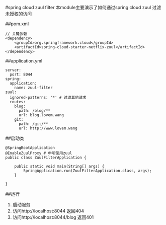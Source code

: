
#spring cloud zuul filter
本module主要演示了如何通过spring cloud zuul 过滤未授权的访问 


##pom.xml

``` 
// 关键依赖
<dependency>
    <groupId>org.springframework.cloud</groupId>
    <artifactId>spring-cloud-starter-netflix-zuul</artifactId>
</dependency>
```

##application.yml
```
server:
  port: 8044
spring:
  application:
    name: zuul-filter
zuul:
  ignored-patterns: '*' # 过滤其他请求
  routes:
    blog:
      path: /blog/**
      url: blog.lovem.wang
    git:
      path: /git/**
      url: http://www.lovem.wang
```
##启动类


```
@SpringBootApplication
@EnableZuulProxy # 申明使用zuul 
public class ZuulFilterApplication {

    public static void main(String[] args) {
        SpringApplication.run(ZuulFilterApplication.class, args);
    }

}
```


##运行
1.  启动服务
2.  访问http://localhost:8044 返回404
3.  访问http://localhost:8044/blog 返回401
